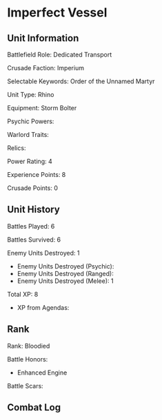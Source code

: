 Imperfect Vessel
====

Unit Information
----

Battlefield Role: Dedicated Transport

Crusade Faction: Imperium

Selectable Keywords: Order of the Unnamed Martyr

Unit Type: Rhino

Equipment: Storm Bolter

Psychic Powers:

Warlord Traits:

Relics:

Power Rating: 4

Experience Points: 8

Crusade Points: 0


Unit History
---
Battles Played: 6

Battles Survived: 6

Enemy Units Destroyed: 1
* Enemy Units Destroyed (Psychic):
* Enemy Units Destroyed (Ranged):
* Enemy Units Destroyed (Melee): 1

Total XP: 8
* XP from Agendas:

Rank
----
Rank: Bloodied

Battle Honors:
* Enhanced Engine

Battle Scars:


Combat Log
---
